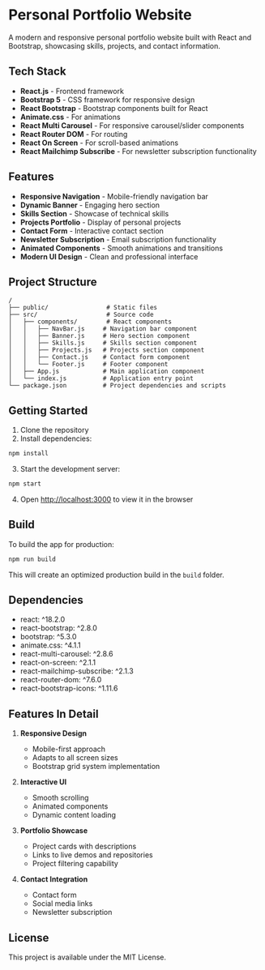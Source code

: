 # Personal Portfolio Website

A modern and responsive personal portfolio website built with React and Bootstrap, showcasing skills, projects, and contact information.

## Tech Stack

- **React.js** - Frontend framework
- **Bootstrap 5** - CSS framework for responsive design
- **React Bootstrap** - Bootstrap components built for React
- **Animate.css** - For animations
- **React Multi Carousel** - For responsive carousel/slider components
- **React Router DOM** - For routing
- **React On Screen** - For scroll-based animations
- **React Mailchimp Subscribe** - For newsletter subscription functionality

## Features

- **Responsive Navigation** - Mobile-friendly navigation bar
- **Dynamic Banner** - Engaging hero section
- **Skills Section** - Showcase of technical skills
- **Projects Portfolio** - Display of personal projects
- **Contact Form** - Interactive contact section
- **Newsletter Subscription** - Email subscription functionality
- **Animated Components** - Smooth animations and transitions
- **Modern UI Design** - Clean and professional interface

## Project Structure

```
/
├── public/                # Static files
├── src/                   # Source code
│   ├── components/        # React components
│   │   ├── NavBar.js     # Navigation bar component
│   │   ├── Banner.js     # Hero section component
│   │   ├── Skills.js     # Skills section component
│   │   ├── Projects.js   # Projects section component
│   │   ├── Contact.js    # Contact form component
│   │   └── Footer.js     # Footer component
│   ├── App.js            # Main application component
│   └── index.js          # Application entry point
└── package.json          # Project dependencies and scripts
```

## Getting Started

1. Clone the repository
2. Install dependencies:
```bash
npm install
```
3. Start the development server:
```bash
npm start
```
4. Open [http://localhost:3000](http://localhost:3000) to view it in the browser

## Build

To build the app for production:

```bash
npm run build
```

This will create an optimized production build in the `build` folder.

## Dependencies

- react: ^18.2.0
- react-bootstrap: ^2.8.0
- bootstrap: ^5.3.0
- animate.css: ^4.1.1
- react-multi-carousel: ^2.8.6
- react-on-screen: ^2.1.1
- react-mailchimp-subscribe: ^2.1.3
- react-router-dom: ^7.6.0
- react-bootstrap-icons: ^1.11.6

## Features In Detail

1. **Responsive Design**
   - Mobile-first approach
   - Adapts to all screen sizes
   - Bootstrap grid system implementation

2. **Interactive UI**
   - Smooth scrolling
   - Animated components
   - Dynamic content loading

3. **Portfolio Showcase**
   - Project cards with descriptions
   - Links to live demos and repositories
   - Project filtering capability

4. **Contact Integration**
   - Contact form
   - Social media links
   - Newsletter subscription

## License

This project is available under the MIT License.
